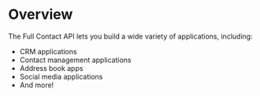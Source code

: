 # Overview

The Full Contact API lets you build a wide variety of applications, including:

- CRM applications
- Contact management applications
- Address book apps
- Social media applications
- And more!
